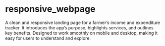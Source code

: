 # responsive_webpage
A clean and responsive landing page for a farmer’s income and expenditure tracker. It introduces the app’s purpose, highlights services, and outlines key benefits. Designed to work smoothly on mobile and desktop, making it easy for users to understand and explore.

